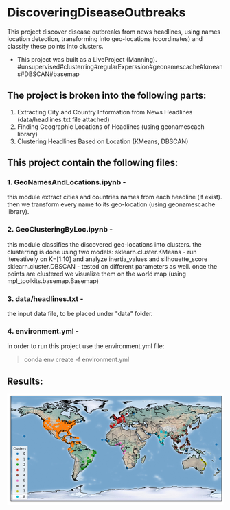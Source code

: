 # DiscoveringDiseaseOutbreaks
This project discover disease outbreaks from news headlines, using names location detection, transforming into geo-locations (coordinates) and classify these points into clusters.  
* This project was built as a LiveProject (Manning).
#unsupervised#clusterring#regularExperssion#geonamescache#kmeans#DBSCAN#basemap

## The project is broken into the following parts:
1. Extracting City and Country Information from News Headlines (data/headlines.txt file attached)
2. Finding Geographic Locations of Headlines (using geonamescach library)
3. Clustering Headlines Based on Location (KMeans, DBSCAN)

## This project contain the following files:
### 1. GeoNamesAndLocations.ipynb - 
this module extract cities and countries names from each headline (if exist). 
then we transform every name to its geo-location (using geonamescache library). 
### 2. GeoClusteringByLoc.ipynb - 
this module classifies the discovered geo-locations into clusters.
the clusterring is done using two models:
sklearn.cluster.KMeans - run itereatively on K=[1:10] and analyze inertia_values and silhouette_score
sklearn.cluster.DBSCAN - tested on different parameters as well.
once the points are clustered we visualize them on the world map (using mpl_toolkits.basemap.Basemap)
### 3. data/headlines.txt - 
the input data file, to be placed under "data" folder.
### 4. environment.yml -
in order to run this project use the environment.yml file:
> conda env create -f environment.yml

## Results:
![Alt text](LocationsClustersResults.png?raw=true "Title")
